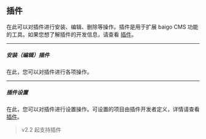 ## 插件

在此可以对插件进行安装、编辑、删除等操作。插件是用于扩展 baigo CMS 功能的工具。如果您想了解插件的开发信息，请查看 [插件](../plugin/overview.md)。


----------

##### 安装（编辑）插件

在此，您可以对插件进行各项操作。


----------


##### 插件设置

在此，您可以对插件进行设置操作。可设置的项目由插件开发者定义，详情请查看 [插件](../plugin/overview.md)。

> v2.2 起支持插件